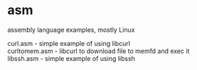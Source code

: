 # asm
assembly language examples, mostly Linux  

curl.asm - simple example of using libcurl   
curltomem.asm - libcurl to download file to memfd and exec it  
libssh.asm - simple example of using libssh  


